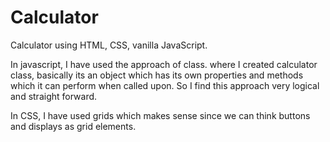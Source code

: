 # Calculator

Calculator using HTML, CSS, vanilla JavaScript.

In javascript, I have used the approach of class. where I created calculator class, basically its an object which has its own properties and methods which it can perform when called upon. So I find this approach very logical and straight forward.

In CSS, I have used grids which makes sense since we can think buttons and displays as grid elements. 




